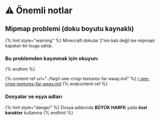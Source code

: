 # ⚠ Önemli notlar

## Mipmap problemi (doku boyutu kaynaklı)

{% hint style="warning" %}
Minecraft dokular 2'nin katı değil ise mipmapi kapatan bir buga sahip.

### Bu problemden kaçınmak için okuyun:
{% endhint %}

{% content-ref url="../faq/i-see-crisp-textures-far-away.md" %}
[i-see-crisp-textures-far-away.md](../faq/i-see-crisp-textures-far-away.md)
{% endcontent-ref %}

### Dosyalar ve eşya adları

{% hint style="danger" %}
Dosya adlarında **BÜYÜK HARFK** yada **özel karakter** kullanma
{% endhint %}
